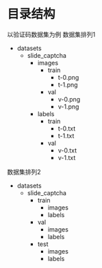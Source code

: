 # 目录结构
以验证码数据集为例
数据集排列1
- datasets
    - slide_captcha
      - images
        - train
          - t-0.png
          - t-1.png
        - val
          - v-0.png
          - v-1.png
      - labels
        - train
          - t-0.txt
          - t-1.txt
        - val
          - v-0.txt
          - v-1.txt

数据集排列2
- datasets
    - slide_captcha
      - train
        - images
        - labels
      - val
        - images
        - labels
      - test
        - images
        - labels
       
